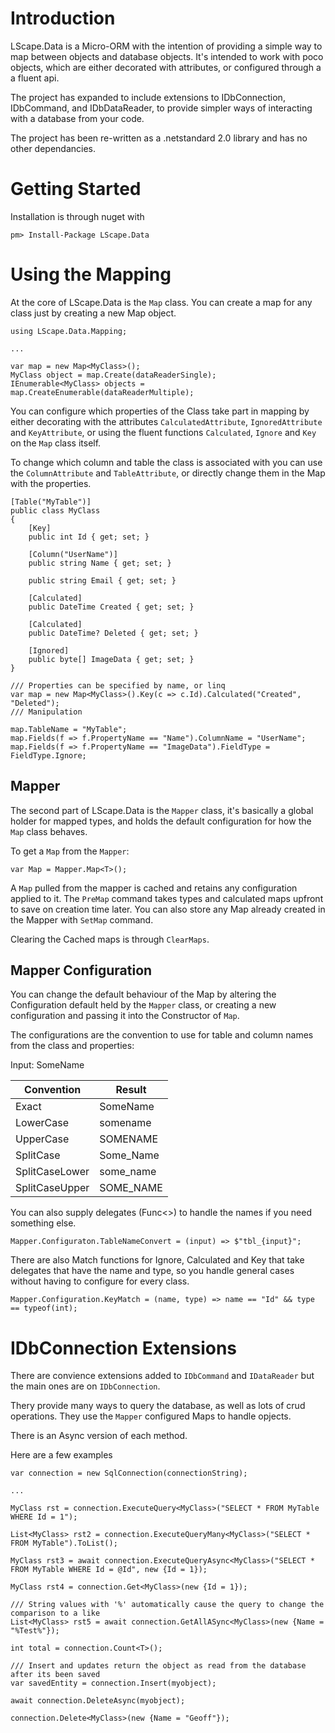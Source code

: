 # Introduction
LScape.Data is a Micro-ORM with the intention of providing a simple way to map between objects and database objects.
It's intended to work with poco objects, which are either decorated with attributes, or configured through a a fluent api.

The project has expanded to include extensions to IDbConnection, IDbCommand, and IDbDataReader, to provide simpler ways
of interacting with a database from your code.

The project has been re-written as a .netstandard 2.0 library and has no other dependancies.

# Getting Started
Installation is through nuget with
```
pm> Install-Package LScape.Data
```

# Using the Mapping
At the core of LScape.Data is the `Map` class. You can create a map for any class just by creating a new Map object.
```
using LScape.Data.Mapping;

...

var map = new Map<MyClass>();
MyClass object = map.Create(dataReaderSingle);
IEnumerable<MyClass> objects = map.CreateEnumerable(dataReaderMultiple);
```

You can configure which properties of the Class take part in mapping by either decorating with the attributes
`CalculatedAttribute`, `IgnoredAttribute` and `KeyAttribute`, or using the fluent functions `Calculated`, `Ignore` and `Key`
on the `Map` class itself.

To change which column and table the class is associated with you can use the `ColumnAttribute` and `TableAttribute`, 
or directly change them in the Map with the properties.

```
[Table("MyTable")]
public class MyClass
{
    [Key]
    public int Id { get; set; }
    
    [Column("UserName")]
    public string Name { get; set; }

    public string Email { get; set; }

    [Calculated]
    public DateTime Created { get; set; }

    [Calculated]
    public DateTime? Deleted { get; set; }

    [Ignored]
    public byte[] ImageData { get; set; }
}

/// Properties can be specified by name, or linq
var map = new Map<MyClass>().Key(c => c.Id).Calculated("Created", "Deleted");
/// Manipulation

map.TableName = "MyTable";
map.Fields(f => f.PropertyName == "Name").ColumnName = "UserName";
map.Fields(f => f.PropertyName == "ImageData").FieldType = FieldType.Ignore;
```

## Mapper 
The second part of LScape.Data is the `Mapper` class, it's basically a global holder for mapped types, and holds the
default configuration for how the `Map` class behaves.

To get a `Map` from the `Mapper`:
```
var Map = Mapper.Map<T>();
```
A `Map` pulled from the mapper is cached and retains any configuration applied to it. The `PreMap` command takes
types and calculated maps upfront to save on creation time later. You can also store any Map already created
in the Mapper with `SetMap` command.

Clearing the Cached maps is through `ClearMaps`.

## Mapper Configuration
You can change the default behaviour of the Map by altering the Configuration default held by the `Mapper` class, 
or creating a new configuration and passing it into the Constructor of `Map`.

The configurations are the convention to use for table and column names from the class and properties:

Input: SomeName

Convention | Result
--- | ---
Exact | SomeName
LowerCase | somename
UpperCase | SOMENAME
SplitCase | Some_Name
SplitCaseLower | some_name
SplitCaseUpper | SOME_NAME

You can also supply delegates (Func<>) to handle the names if you need something else.
```
Mapper.Configuraton.TableNameConvert = (input) => $"tbl_{input}";
```

There are also Match functions for Ignore, Calculated and Key that take delegates that have the name and type, so you
handle general cases without having to configure for every class.

```
Mapper.Configuration.KeyMatch = (name, type) => name == "Id" && type == typeof(int);
```

# IDbConnection Extensions
There are convience extensions added to `IDbCommand` and `IDataReader` but the main ones are on `IDbConnection`.

Thery provide many ways to query the database, as well as lots of crud operations. They use the `Mapper` configured
Maps to handle opjects.

There is an Async version of each method.

Here are a few examples
```
var connection = new SqlConnection(connectionString);

...

MyClass rst = connection.ExecuteQuery<MyClass>("SELECT * FROM MyTable WHERE Id = 1");

List<MyClass> rst2 = connection.ExecuteQueryMany<MyClass>("SELECT * FROM MyTable").ToList();

MyClass rst3 = await connection.ExecuteQueryAsync<MyClass>("SELECT * FROM MyTable WHERE Id = @Id", new {Id = 1});

MyClass rst4 = connection.Get<MyClass>(new {Id = 1});

/// String values with '%' automatically cause the query to change the comparison to a like
List<MyClass> rst5 = await connection.GetAllASync<MyClass>(new {Name = "%Test%"});

int total = connection.Count<T>();

/// Insert and updates return the object as read from the database after its been saved
var savedEntity = connection.Insert(myobject);

await connection.DeleteAsync(myobject);

connection.Delete<MyClass>(new {Name = "Geoff"});
```
